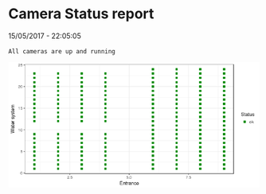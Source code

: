 Camera Status report
================
15/05/2017 - 22:05:05

    All cameras are up and running

![](camreport_files/figure-markdown_github/unnamed-chunk-2-1.png)
